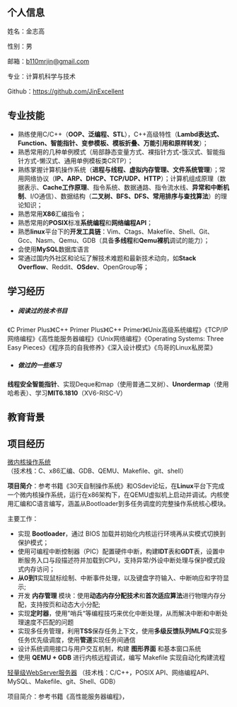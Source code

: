 ## 个人信息

姓名：金志高

性别：男

邮箱：b110mrjin@gmail.com

专业：计算机科学与技术

Github：https://github.com/JinExcellent

## 专业技能

- 熟练使用C/C++（**OOP、泛编程、STL**），C++高级特性（**Lambd表达式、Function、智能指针、变参模板、模板折叠、万能引用和原样转发**）；
- 熟悉常用的几种单例模式（局部静态变量方式、裸指针方式-饿汉式、智能指针方式-懒汉式、通用单例模板类CRTP）；
- 熟练掌握计算机操作系统（**进程与线程、虚拟内存管理、文件系统管理**）；常用网络协议（**IP、ARP、DHCP、TCP/UDP、HTTP**）；计算机组成原理（数据表示、**Cache工作原理**、指令系统、数据通路、指令流水线、**异常和中断机制**、I/O通信）、数据结构（**二叉树、BFS、DFS、常用排序与查找算法**）的理论知识；
- 熟悉常用**X86**汇编指令；
- 熟悉常用的**POSIX**标准**系统编程**和**网络编程API**；
- 熟悉**linux**平台下的**开发工具链**：Vim、Ctags、Makefile、Shell、Git、Gcc、Nasm、Qemu、GDB（具备**多线程**和**Qemu裸机**调试的能力）；
- 会使用**MySQL**数据库语言
- 常通过国内外社区和论坛了解技术难题和最新技术动向，如**Stack Overflow**、Reddit、**OSdev**、OpenGroup等；

## 学习经历

- ##### 阅读过的技术书目

《C Primer Plus》《C++ Primer Plus》《C++ Primer》《Unix高级系统编程》《TCP/IP网络编程》《高性能服务器编程》《Unix网络编程》《Operating Systems: Three Easy Pieces》《程序员的自我修养》《深入设计模式》《鸟哥的Linux私房菜》

- #####  做过的一些练习

**线程安全智能指针**、实现Deque和map（使用普通二叉树）、**Unordermap**（使用哈希表）、学习**MIT6.1810**（XV6-RISC-V）

## 教育背景



## 项目经历

[微内核操作系统](https://github.com/JinExcellent/MakeOwnSystem) （技术栈：C、x86汇编、GDB、QEMU、Makefile、git、shell）

**项目简介**：参考书籍《30天自制操作系统》和OSdev论坛，在**Linux**平台下完成一个微内核操作系统，运行在x86架构下，在QEMU虚拟机上启动并调试。内核使用汇编和C语言编写，涵盖从Bootloader到多任务调度的完整操作系统核心模块。

主要工作：

- 实现 **Bootloader**，通过 BIOS 加载并初始化内核运行环境再从实模式切换到保护模式；
- 使用可编程中断控制器（PIC）配置硬件中断，构建**IDT**表和**GDT**表，设置中断服务入口与段描述符并加载到CPU，支持异常/外设中断处理与保护模式段式内存访问；
- **从0到1**实现鼠标绘制、中断事件处理，以及键盘字符输入、中断响应和字符显示;
- 开发 **内存管理** 模块：使用**动态内存分配技术**和**首次适应算法**进行物理内存分配，支持按页和动态大小分配;
- 实现**定时器**，使用”哨兵“等编程技巧来优化中断处理，从而解决中断和中断处理速度不匹配的问题
- 实现多任务管理，利用**TSS**保存任务上下文，使用**多级反馈队列MLFQ**实现多任务优先级调度，使用**管道**实现任务间通信
- 设计系统调用接口与用户交互机制，构建 **图形界面** 和基本窗口系统
- 使用 **QEMU + GDB** 进行内核远程调试，编写 Makefile 实现自动化构建流程

[轻量级WebServer服务器](https://github.com/JinExcellent/WebServe_test)  （技术栈：C/C++，POSIX API、网络编程API、MySQL、Makefile、git、Shell、GDB）

项目简介：参考书籍《高性能服务器编程》，

